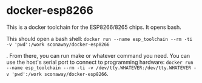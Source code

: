 # docker-esp8266

This is a docker toolchain for the ESP8266/8265 chips. It opens bash.

This should open a bash shell: `docker run --name esp_toolchain --rm -ti -v 'pwd':/work sconaway/docker-esp8266`

. From there, you can run make or whatever command you need. You can use the host's serial port to connect to programming hardware: `docker run --name esp_toolchain --rm -ti -v /dev/tty.WHATEVER:/dev/tty.WHATEVER -v 'pwd':/work sconaway/docker-esp8266`.
